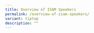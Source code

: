 ```yaml
---
title: Overview of ISAM Speakers
permalink: /overview-of-isam-speakers/
variant: tiptap
description: ""
---
```

<p></p>